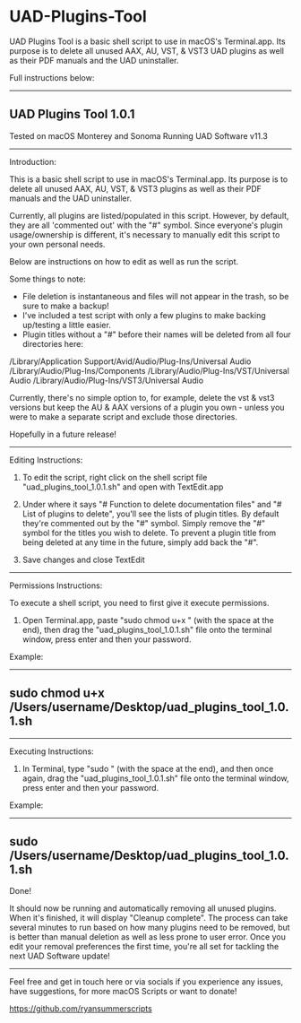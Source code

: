 # UAD-Plugins-Tool
UAD Plugins Tool is a basic shell script to use in macOS's Terminal.app.
Its purpose is to delete all unused AAX, AU, VST, & VST3 UAD plugins as well as their PDF manuals and the UAD uninstaller.


Full instructions below:


----------------------
UAD Plugins Tool 1.0.1
----------------------

Tested on macOS Monterey and Sonoma
Running UAD Software v11.3

------------------------------------------

Introduction:

This is a basic shell script to use in macOS's Terminal.app.
Its purpose is to delete all unused AAX, AU, VST, & VST3 plugins as well as their PDF manuals and the UAD uninstaller.

Currently, all plugins are listed/populated in this script. However, by default, they are all 'commented out' with the "#" symbol. 
Since everyone's plugin usage/ownership is different, it's necessary to manually edit this script to your own personal needs.

Below are instructions on how to edit as well as run the script.

Some things to note:
- File deletion is instantaneous and files will not appear in the trash, so be sure to make a backup! 
- I've included a test script with only a few plugins to make backing up/testing a little easier.
- Plugin titles without a "#" before their names will be deleted from all four directories here:

/Library/Application Support/Avid/Audio/Plug-Ins/Universal Audio
/Library/Audio/Plug-Ins/Components
/Library/Audio/Plug-Ins/VST/Universal Audio
/Library/Audio/Plug-Ins/VST3/Universal Audio

Currently, there's no simple option to, for example, delete the vst & vst3 versions but keep the AU & AAX versions of a plugin you own - unless you were to make a separate script and exclude those directories.

Hopefully in a future release!

------------------------------------------

Editing Instructions:

1. To edit the script, right click on the shell script file "uad_plugins_tool_1.0.1.sh" and open with TextEdit.app

2. Under where it says "# Function to delete documentation files" and "# List of plugins to delete", you'll see the lists of plugin titles. 
By default they're commented out by the "#" symbol. Simply remove the "#" symbol for the titles you wish to delete. To prevent a plugin title from being deleted at any time in the future, simply add back the "#".

3. Save changes and close TextEdit

------------------------------------------

Permissions Instructions:


To execute a shell script, you need to first give it execute permissions.

1. Open Terminal.app, paste "sudo chmod u+x " (with the space at the end), then drag the "uad_plugins_tool_1.0.1.sh" file onto the terminal window, press enter and then your password.


Example:

----------------------------------------------------------------
sudo chmod u+x /Users/username/Desktop/uad_plugins_tool_1.0.1.sh
----------------------------------------------------------------

------------------------------------------

Executing Instructions:


1. In Terminal, type "sudo " (with the space at the end), and then once again, drag the "uad_plugins_tool_1.0.1.sh" file onto the terminal window, press enter and then your password.

Example:

------------------------------------------------------
sudo /Users/username/Desktop/uad_plugins_tool_1.0.1.sh
------------------------------------------------------

Done! 


It should now be running and automatically removing all unused plugins.
When it's finished, it will display "Cleanup complete".
The process can take several minutes to run based on how many plugins need to be removed, but is better than manual deletion as well as less prone to user error. 
Once you edit your removal preferences the first time, you're all set for tackling the next UAD Software update!

------------------------------------------


Feel free and get in touch here or via socials if you experience any issues, have suggestions, for more macOS Scripts or want to donate!

https://github.com/ryansummerscripts
